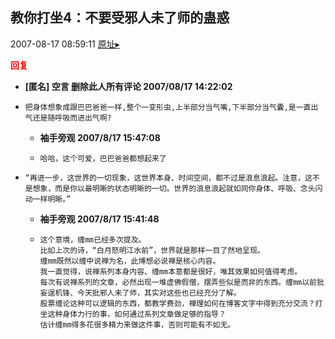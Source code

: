 ## 教你打坐4：不要受邪人未了师的蛊惑
2007-08-17 08:59:11
[原址▸](http://www.fxgan.com/chan_time/2007_07_12/678.htm)





**<font color='red'>回复</font>**


- **[匿名] 空言 删除此人所有评论  2007/08/17 14:22:02**
- ```
  把身体想象成跟巴巴爸爸一样,整个一变形虫,上半部分当气嘴,下半部分当气囊,是一直出气还是随呼吸而进出气啊?
  ```
   - **袖手旁观 2007/8/17 15:47:08**
   - ```
     哈哈，这个可爱，巴巴爸爸都想起来了
     ```
- ```
  “再进一步，这世界的一切现象，这世界本身、时间空间，都不过是浪息浪起。注意，这不是想象，而是你以最明晰的状态明晰的一切。世界的浪息浪起就如同你身体、呼吸、念头闪动一样明晰。”
  ```
   - **袖手旁观 2007/8/17 15:41:48**
   - ```
     这个意境，缠mm已经多次提及。
     比如上次的诗，“白月怒明江水前”，世界就是那样一目了然地呈现。
     缠mm既然以缠中说禅为名，此博想必说禅是核心内容。
     我一直觉得，说禅系列本身内容、缠mm本意都是很好，唯其效果如何值得考虑。
     每次有说禅系列的文章，必然出现一堆虚佛假僧，摆弄些似是而非的东西。缠mm以前批妄逞机锋、今天批邪人未了师，其实对这些也已经充分了解。
     股票缠论这种可以逻辑的东西，都教学费劲，禅理如何在博客文字中得到充分交流？打坐这种身体力行的事，如何通过系列文章做足够的指导？
     估计缠mm得多花很多精力来做这件事，否则可能有不如无。
     ```
